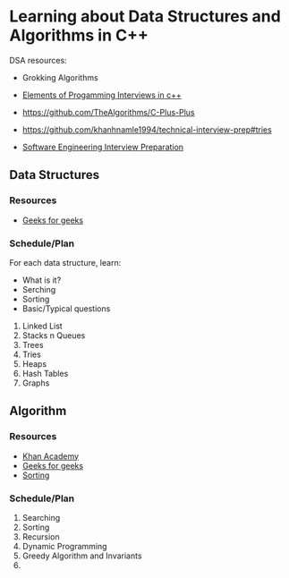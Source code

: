 # Learning about Data Structures and Algorithms in C++

DSA resources:

- Grokking Algorithms

- [Elements of Progamming Interviews in c++](http://elementsofprogramminginterviews.com/sample/epilight_cpp_new.pdf)

- https://github.com/TheAlgorithms/C-Plus-Plus

- https://github.com/khanhnamle1994/technical-interview-prep#tries

- [Software Engineering Interview Preparation](https://orrsella.gitbooks.io/soft-eng-interview-prep/content/)

## Data Structures


### Resources

- [Geeks for geeks](https://www.geeksforgeeks.org/data-structures/)


### Schedule/Plan

For each data structure, learn:
- What is it?
- Serching
- Sorting
- Basic/Typical questions


1. Linked List
2. Stacks n Queues
3. Trees
4. Tries
5. Heaps
6. Hash Tables
7. Graphs

## Algorithm

### Resources

- [Khan Academy](https://www.khanacademy.org/computing/computer-science/algorithms)
- [Geeks for geeks](https://www.geeksforgeeks.org/fundamentals-of-algorithms/)
- [Sorting](https://www.studytonight.com/data-structures/introduction-to-sorting)


### Schedule/Plan

1. Searching
2. Sorting
3. Recursion
4. Dynamic Programming
5. Greedy Algorithm and Invariants
6. 


